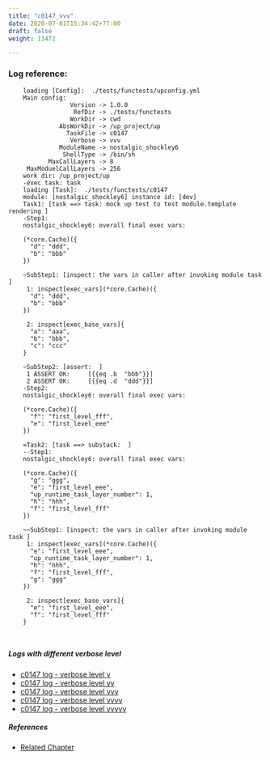 ```yaml
---
title: "c0147_vvv"
date: 2020-07-01T15:34:42+77:00
draft: false
weight: 11472

---
```


### Log reference: <no value>

```
    loading [Config]:  ./tests/functests/upconfig.yml
    Main config:
                 Version -> 1.0.0
                  RefDir -> ./tests/functests
                 WorkDir -> cwd
              AbsWorkDir -> /up_project/up
                TaskFile -> c0147
                 Verbose -> vvv
              ModuleName -> nostalgic_shockley6
               ShellType -> /bin/sh
           MaxCallLayers -> 8
     MaxModuelCallLayers -> 256
    work dir: /up_project/up
    -exec task: task
    loading [Task]:  ./tests/functests/c0147
    module: [nostalgic_shockley6] instance id: [dev]
    Task1: [task ==> task: mock up test to test module.template rendering ]
    -Step1:
    nostalgic_shockley6: overall final exec vars:
    
    (*core.Cache)({
      "d": "ddd",
      "b": "bbb"
    })
    
    ~SubStep1: [inspect: the vars in caller after invoking module task ]
     1: inspect[exec_vars](*core.Cache)({
      "d": "ddd",
      "b": "bbb"
    })
    
     2: inspect[exec_base_vars]{
      "a": "aaa",
      "b": "bbb",
      "c": "ccc"
    }
    
    ~SubStep2: [assert:  ]
     1 ASSERT OK:     [{{eq .b  "bbb"}}]
     2 ASSERT OK:     [{{eq .d  "ddd"}}]
    -Step2:
    nostalgic_shockley6: overall final exec vars:
    
    (*core.Cache)({
      "f": "first_level_fff",
      "e": "first_level_eee"
    })
    
    =Task2: [task ==> substack:  ]
    --Step1:
    nostalgic_shockley6: overall final exec vars:
    
    (*core.Cache)({
      "g": "ggg",
      "e": "first_level_eee",
      "up_runtime_task_layer_number": 1,
      "h": "hhh",
      "f": "first_level_fff"
    })
    
    ~~SubStep1: [inspect: the vars in caller after invoking module task ]
     1: inspect[exec_vars](*core.Cache)({
      "e": "first_level_eee",
      "up_runtime_task_layer_number": 1,
      "h": "hhh",
      "f": "first_level_fff",
      "g": "ggg"
    })
    
     2: inspect[exec_base_vars]{
      "e": "first_level_eee",
      "f": "first_level_fff"
    }
    
    
```

##### Logs with different verbose level
* [c0147 log - verbose level v](../../logs/c0147_v)
* [c0147 log - verbose level vv](../../logs/c0147_vv)
* [c0147 log - verbose level vvv](../../logs/c0147_vvv)
* [c0147 log - verbose level vvvv](../../logs/c0147_vvvv)
* [c0147 log - verbose level vvvvv](../../logs/c0147_vvvvv)

##### References
* [Related Chapter](../../vars/c0147)
